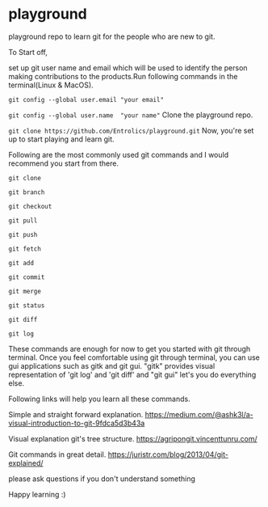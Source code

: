 # playground
playground repo to learn git for the people who are new to git.

To Start off,

set up git user name and email which will be used to identify the person making contributions to the products.Run following commands in the terminal(Linux & MacOS).

`git config --global user.email "your email"`

`git config --global user.name  "your name"`
Clone the playground repo.

`git clone https://github.com/Entrolics/playground.git`
Now, you're set up to start playing and learn git.

Following are the most commonly used git commands and I would recommend you start from there.

   `git clone`

   `git branch`

   `git checkout`

   `git pull`

   `git push`

   `git fetch`

   `git add`

   `git commit`

   `git merge`

   `git status`

   `git diff`

   `git log`

These commands are enough for now to get you started with git through terminal. Once you feel comfortable using git through terminal, you can use gui applications such as gitk and git gui. "gitk" provides visual representation of 'git log' and 'git diff' and "git gui" let's you do everything else.

Following links will help you learn all these commands.

Simple and straight forward explanation. https://medium.com/@ashk3l/a-visual-introduction-to-git-9fdca5d3b43a

Visual explanation git's tree structure. https://agripongit.vincenttunru.com/

Git commands in great detail. https://juristr.com/blog/2013/04/git-explained/

please ask questions if you don't understand something

Happy learning :)

